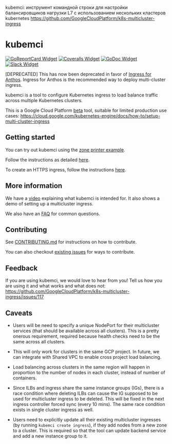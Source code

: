 kubemci: инструмент командной строки для настройки балансировщиков нагрузки L7 с использованием нескольких кластеров kubernetes
https://github.com/GoogleCloudPlatform/k8s-multicluster-ingress

# kubemci

[![GoReportCard Widget]][GoReportCard] [![Coveralls Widget]][Coveralls] [![GoDoc Widget]][GoDoc] [![Slack Widget]][Slack]

[GoReportCard Widget]: https://goreportcard.com/badge/github.com/GoogleCloudPlatform/k8s-multicluster-ingress
[GoReportCard]: https://goreportcard.com/report/github.com/GoogleCloudPlatform/k8s-multicluster-ingress
[Coveralls Widget]: https://coveralls.io/repos/github/GoogleCloudPlatform/k8s-multicluster-ingress/badge.svg
[Coveralls]: https://coveralls.io/github/GoogleCloudPlatform/k8s-multicluster-ingress
[GoDoc Widget]: https://godoc.org/github.com/GoogleCloudPlatform/k8s-multicluster-ingress?status.svg
[GoDoc]: https://godoc.org/github.com/GoogleCloudPlatform/k8s-multicluster-ingress
[Slack Widget]: https://s3.eu-central-1.amazonaws.com/ngtuna/join-us-on-slack.png
[Slack]: http://slack.kubernetes.io#sig-multicluster


[DEPRECATED] This has now been deprecated in favor of [Ingress for Anthos](https://cloud.google.com/kubernetes-engine/docs/concepts/ingress-for-anthos).
Ingress for Anthos is the recommended way to deploy multi-cluster ingress.

kubemci is a tool to configure Kubernetes ingress to load balance traffic across
multiple Kubernetes clusters.

This is a Google Cloud Platform [beta](https://cloud.google.com/terms/launch-stages) tool, suitable for limited production use cases:
https://cloud.google.com/kubernetes-engine/docs/how-to/setup-multi-cluster-ingress

## Getting started

You can try out kubemci using the [zone printer example](/examples/zone-printer).

Follow the instructions as detailed [here](/examples/zone-printer/README.md).

To create an HTTPS ingress, follow the instructions [here](/examples/zone-printer/https.md).

## More information

We have a [video](https://www.youtube.com/watch?v=0_Yt_1yICfk) explaining what
kubemci is intended for. It also shows a demo of setting up a multicluster
ingress.

We also have an [FAQ](/FAQs.md) for common questions.

## Contributing

See [CONTRIBUTING.md](/CONTRIBUTING.md) for instructions on how to contribute.

You can also checkout [existing
issues](https://github.com/GoogleCloudPlatform/k8s-multicluster-ingress/issues) for ways to contribute.

## Feedback

If you are using kubemci, we would love to hear from you! Tell us how you are
using it and what works and what does not:
https://github.com/GoogleCloudPlatform/k8s-multicluster-ingress/issues/117

## Caveats

* Users will be need to specify a unique NodePort for their multicluster services (that should be available across all clusters). This is a pretty onerous requirement, required because health checks need to be the same across all clusters.

* This will only work for clusters in the same GCP project. In future, we can integrate with Shared VPC to enable cross project load balancing.

* Load balancing across clusters in the same region will happen in proportion to the number of nodes in each cluster, instead of number of containers.

* Since ILBs and ingress share the same instance groups (IGs), there is a race condition where deleting ILBs can cause the IG supposed to be used for multicluster ingress to be deleted. This will be fixed in the next ingress controller forced sync (every 10 mins). The same race condition exists in single cluster ingress as well.

* Users need to explicitly update all their existing multicluster ingresses (by running `kubemci create ingress`), if they add nodes from a new zone to a cluster. This is required so that the tool can update backend service and add a new instance group to it.
